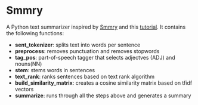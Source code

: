 # Smmry
A Python text summarizer inspired by [Smmry](https://smmry.com) and this [tutorial](https://nlpforhackers.io/textrank-text-summarization/). It contains the following functions:
- **sent_tokenizer**: splits text into words per sentence
- **preprocess**: removes punctuation and removes stopwords
- **tag_pos**: part-of-speech tagger that selects adjectves (ADJ) and nouns(NN)
- **stem**: stems words in sentences
- **text_rank**: ranks sentences based on text rank algorithm
- **build_similarity_matrix**: creates a cosine similarity matrix based on tfidf vectors
- **summarize**: runs through all the steps above and generates a summary
